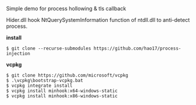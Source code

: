 Simple demo for process hollowing & tls callback

Hider.dll hook NtQuerySystemInformation function of ntdll.dll to anti-detect process.



**install**

```console
$ git clone --recurse-submodules https://github.com/hao17/process-injection
```



**vcpkg**

```
$ git clone https://github.com/microsoft/vcpkg
$ .\vcpkg\bootstrap-vcpkg.bat
$ vcpkg integrate install
$ vcpkg install minhook:x64-windows-static
$ vcpkg install minhook:x86-windows-static
```